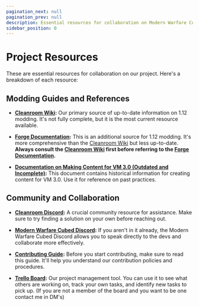 ```yaml
---
pagination_next: null
pagination_prev: null
description: Essential resources for collaboration on Modern Warfare Cubed.
sidebar_position: 0
---
```


# Project Resources

These are essential resources for collaboration on our project. Here's a breakdown of each resource:

## Modding Guides and References

- **[Cleanroom Wiki]:** Our primary source of up-to-date information on 1.12 modding. It's not fully complete, but it is the most current resource available.

- **[Forge Documentation]:** This is an additional source for 1.12 modding. It's more comprehensive than the [Cleanroom Wiki] but less up-to-date. **Always consult the [Cleanroom Wiki] first before referring to the [Forge Documentation].**

- **[Documentation on Making Content for VM 3.0 (Outdated and Incomplete)]:** This document contains historical information for creating content for VM 3.0. Use it for reference on past practices.

[Cleanroom Wiki]: https://cleanroommc.com/wiki/
[Forge Documentation]: https://docs.minecraftforge.net/en/1.12.x/
[Documentation on Making Content for VM 3.0 (Outdated and Incomplete)]: https://docs.google.com/document/d/1z-Cmo5G1Eh8tHSid2nMXDQaBgLqsQktg-heSHn2EPBY/edit?usp=sharing

## Community and Collaboration

- **[Cleanroom Discord]:** A crucial community resource for assistance. Make sure to try finding a solution on your own before reaching out.

- **[Modern Warfare Cubed Discord]:** If you aren't in it already, the Modern Warfare Cubed Discord allows you to speak directly to the devs and collaborate more effectively.

- **[Contributing Guide]:** Before you start contributing, make sure to read this guide. It'll help you understand our contribution policies and procedures.

- **[Trello Board]:** Our project management tool. You can use it to see what others are working on, track your own tasks, and identify new tasks to pick up. (If you are not a member of the board and you want to be one contact me in DM's)

[Cleanroom Discord]: https://discord.gg/jXTBfm27Vf
[Modern Warfare Cubed Discord]: https://discord.gg/k5WPk93K7b
[Contributing Guide]: https://github.com/Cubed-Development/Modern-Warfare-Cubed/blob/main/CONTRIBUTING.md
[Trello Board]: https://trello.com/b/Uaxz6Khc/modern-warfare-cubed
